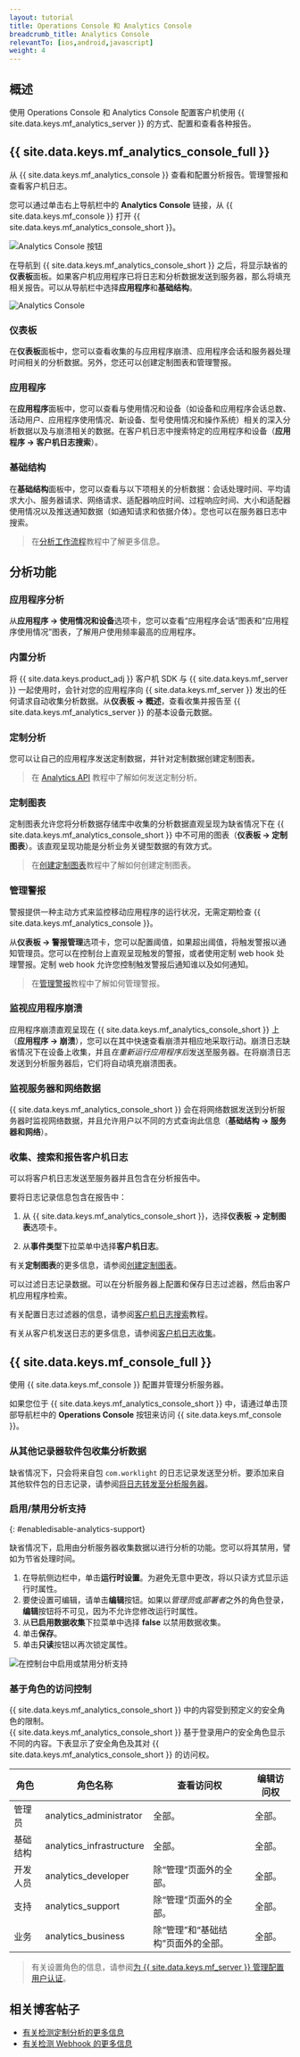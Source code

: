 ```yaml
---
layout: tutorial
title: Operations Console 和 Analytics Console
breadcrumb_title: Analytics Console
relevantTo: [ios,android,javascript]
weight: 4
---
```

<!-- NLS_CHARSET=UTF-8 -->

## 概述
使用 Operations Console 和 Analytics Console 配置客户机使用 {{ site.data.keys.mf_analytics_server }} 的方式、配置和查看各种报告。

## {{ site.data.keys.mf_analytics_console_full }}
从 {{ site.data.keys.mf_analytics_console }} 查看和配置分析报告。管理警报和查看客户机日志。

您可以通过单击右上导航栏中的 **Analytics Console** 链接，从 {{ site.data.keys.mf_console }} 打开 {{ site.data.keys.mf_analytics_console_short }}。

![Analytics Console 按钮](analytics-console-button.png)

在导航到 {{ site.data.keys.mf_analytics_console_short }} 之后，将显示缺省的**仪表板**面板。如果客户机应用程序已将日志和分析数据发送到服务器，那么将填充相关报告。可以从导航栏中选择**应用程序**和**基础结构**。

![Analytics Console](analytics-console.png)

### 仪表板
在**仪表板**面板中，您可以查看收集的与应用程序崩溃、应用程序会话和服务器处理时间相关的分析数据。另外，您还可以创建定制图表和管理警报。

### 应用程序
在**应用程序**面板中，您可以查看与使用情况和设备（如设备和应用程序会话总数、活动用户、应用程序使用情况、新设备、型号使用情况和操作系统）相关的深入分析数据以及与崩溃相关的数据。在客户机日志中搜索特定的应用程序和设备（**应用程序 → 客户机日志搜索**）。


### 基础结构
在**基础结构**面板中，您可以查看与以下项相关的分析数据：会话处理时间、平均请求大小、服务器请求、网络请求、适配器响应时间、过程响应时间、大小和适配器使用情况以及推送通知数据（如通知请求和依据介体）。您也可以在服务器日志中搜索。

> 在[分析工作流程](../workflows/)教程中了解更多信息。

## 分析功能

### 应用程序分析
从**应用程序 → 使用情况和设备**选项卡，您可以查看“应用程序会话”图表和“应用程序使用情况”图表，了解用户使用频率最高的应用程序。

### 内置分析
将 {{ site.data.keys.product_adj }} 客户机 SDK 与 {{ site.data.keys.mf_server }} 一起使用时，会针对您的应用程序向 {{ site.data.keys.mf_server }} 发出的任何请求自动收集分析数据。从**仪表板 → 概述**，查看收集并报告至 {{ site.data.keys.mf_analytics_server }} 的基本设备元数据。

### 定制分析
您可以让自己的应用程序发送定制数据，并针对定制数据创建定制图表。

> 在 [Analytics API](../analytics-api/) 教程中了解如何发送定制分析。

### 定制图表
定制图表允许您将分析数据存储库中收集的分析数据直观呈现为缺省情况下在 {{ site.data.keys.mf_analytics_console_short }} 中不可用的图表（**仪表板 → 定制图表**）。该直观呈现功能是分析业务关键型数据的有效方式。

> 在[创建定制图表](custom-charts/)教程中了解如何创建定制图表。

### 管理警报
警报提供一种主动方式来监控移动应用程序的运行状况，无需定期检查 {{ site.data.keys.mf_analytics_console }}。

从**仪表板 → 警报管理**选项卡，您可以配置阈值，如果超出阈值，将触发警报以通知管理员。您可以在控制台上直观呈现触发的警报，或者使用定制 web hook 处理警报。定制 web hook 允许您控制触发警报后通知谁以及如何通知。

> 在[管理警报](alerts/)教程中了解如何管理警报。

### 监视应用程序崩溃
应用程序崩溃直观呈现在 {{ site.data.keys.mf_analytics_console_short }} 上（**应用程序 → 崩溃**），您可以在其中快速查看崩溃并相应地采取行动。崩溃日志缺省情况下在设备上收集，并且*在重新运行应用程序后*发送至服务器。在将崩溃日志发送到分析服务器后，它们将自动填充崩溃图表。

### 监视服务器和网络数据
{{ site.data.keys.mf_analytics_console_short }} 会在将网络数据发送到分析服务器时监视网络数据，并且允许用户以不同的方式查询此信息（**基础结构 → 服务器和网络**）。


### 收集、搜索和报告客户机日志
可以将客户机日志发送至服务器并且包含在分析报告中。

要将日志记录信息包含在报告中：

1. 从 {{ site.data.keys.mf_analytics_console_short }}，选择**仪表板 → 定制图表**选项卡。

2. 从**事件类型**下拉菜单中选择**客户机日志**。

有关**定制图表**的更多信息，请参阅[创建定制图表](custom-charts/)。

可以过滤日志记录数据。可以在分析服务器上配置和保存日志过滤器，然后由客户机应用程序检索。

有关配置日志过滤器的信息，请参阅[客户机日志搜索](log-filters/)教程。

有关从客户机发送日志的更多信息，请参阅[客户机日志收集](../../application-development/client-side-log-collection/)。



## {{ site.data.keys.mf_console_full }}
使用 {{ site.data.keys.mf_console }} 配置并管理分析服务器。

如果您位于 {{ site.data.keys.mf_analytics_console_short }} 中，请通过单击顶部导航栏中的 **Operations Console** 按钮来访问 {{ site.data.keys.mf_console }}。

### 从其他记录器软件包收集分析数据
缺省情况下，只会将来自包 `com.worklight` 的日志记录发送至分析。要添加来自其他软件包的日志记录，请参阅[将日志转发至分析服务器](../../adapters/server-side-log-collection/java-adapter/#forwarding-logs-to-the-analytics-server)。


### 启用/禁用分析支持
{: #enabledisable-analytics-support}

缺省情况下，启用由分析服务器收集数据以进行分析的功能。您可以将其禁用，譬如为节省处理时间。

1. 在导航侧边栏中，单击**运行时设置**。为避免无意中更改，将以只读方式显示运行时属性。
2. 要使设置可编辑，请单击**编辑**按钮。如果以*管理员*或*部署者*之外的角色登录，**编辑**按钮将不可见，因为不允许您修改运行时属性。
3. 从**已启用数据收集**下拉菜单中选择 **false** 以禁用数据收集。
4. 单击**保存**。
5. 单击**只读**按钮以再次锁定属性。


![在控制台中启用或禁用分析支持](enable-disable-analytics.png)


### 基于角色的访问控制
{{ site.data.keys.mf_analytics_console_short }} 中的内容受到预定义的安全角色的限制。  
{{ site.data.keys.mf_analytics_console_short }} 基于登录用户的安全角色显示不同的内容。下表显示了安全角色及其对 {{ site.data.keys.mf_analytics_console_short }} 的访问权。

| 角色| 角色名称| 查看访问权| 编辑访问权|
|----------------|--------------------------|--------------------------------------------------------------------|-----------------|
| 管理员| analytics_administrator| 全部。| 全部。|
| 基础结构| analytics_infrastructure| 全部。| 全部。|
| 开发人员| analytics_developer| 除“管理”页面外的全部。| 全部。|
| 支持| analytics_support| 除“管理”页面外的全部。| 全部。|
| 业务| analytics_business| 除“管理”和“基础结构”页面外的全部。| 全部。|

> 有关设置角色的信息，请参阅[为 {{ site.data.keys.mf_server }} 管理配置用户认证](../../installation-configuration/production/server-configuration#configuring-user-authentication-for-mobilefirst-server-administration)。
## 相关博客帖子
* [有关检测定制分析的更多信息]({{site.baseurl}}/blog/2016/01/22/howto-custom-in-app-behavior-analytics/)
* [有关检测 Webhook 的更多信息]({{site.baseurl}}/blog/2015/10/19/using-mfp-adapters-endpoint-analytics-alerts-webhooks/)
